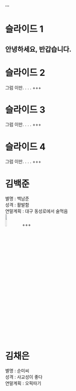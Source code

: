 '''
# 슬라이드 1
안녕하세요, 반갑습니다.
---
# 슬라이드 2
그럼 이만. . . . 
+++
# 슬라이드 3
그럼 이만. . . . 
+++
# 슬라이드 4
그럼 이만. . . . 
+++
# 김백준
별명 : 백남준<br>
성격 : 활발함<br>
연말계획 : 대구 동성로에서 술먹음<br>
<img src="https://user-images.githubusercontent.com/46044140/50433515-06d70580-091c-11e9-8bf3-ed763d2950a9.jpg" width = 10%></img>
+++
# 김채은
별명 : 순미씨<br>
성격 : 사교성이 좋다<br>
연말계획 : 오픽따기
